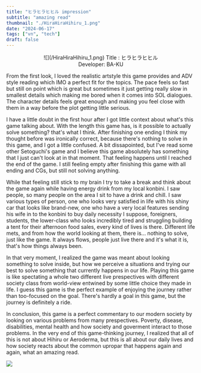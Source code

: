```yaml
---
title: "ヒラヒラヒヒル impression"
subtitle: "amazing read"
thumbnail: "./HiraHiraHihiru_1.png"
date: "2024-06-17"
tags: ["vn", "tech"]
draft: false
---
```


<center>
![](/HiraHiraHihiru_1.png)
Title : ヒラヒラヒヒル <br/>
Developer: BA-KU <br/>
</center>

From the first look, I loved the realistic artstyle this game provides and ADV style reading which IMO a perfect fit for the topics. The pace feels so fast but still on point which is great but sometimes it just getting really slow in smallest details which making me bored when it comes into SOL dialogues. The character details feels great enough and making you feel close with them in a way before the plot getting little serious.

I have a little doubt in the first hour after I got little context about what's this game talking about. With the length this game has, is it possible to actually solve something? that's what I think. After finishing one ending I think my thought before was ironically correct, because there's nothing to solve in this game, and I got a little confused. A bit dissapointed, but I've read some other Setoguchi's game and I believe this game absolutely has something that I just can't look at in that moment. That feeling happens until I reached the end of the game. I still feeling empty after finishing this game with all ending and CGs, but still not solving anything. 

While that feeling still stick to my brain I try to take a break and think about the game again while having energy drink from my local konbini. I saw people, so many people on the area I sit to have a drink and chill. I saw various types of person, one who looks very satisfied in life with his shiny car that looks like brand-new, one who have a very local features sending his wife in to the konbini to buy daily necessity I suppose, foreigners, students, the lower-class who looks incredibly tired and struggling building a tent for their afternoon food sales, every kind of lives is there. Different life mets, and from how the world looking at them, there is... nothing to solve, just like the game. It always flows, people just live there and it's what it is, that's how things always been.

In that very moment, I realized the game was meant about looking something to solve inside, but how we perceive a situations and trying our best to solve something that currently happens in our life. Playing this game is like spectating a whole two different live prespectives with different society class from world-view entwined by some little choice they made in life. I guess this game is the perfect example of enjoying the journey rather than too-focused on the goal. There's hardly a goal in this game, but the journey is definitely a ride.

In conclusion, this game is a perfect commentary to our modern society by looking on various problems from many prespectives. Poverty, disease, disabilities, mental health and how society and goverment interact to those problems. In the very end of this game-thinking journey, I realized that all of this is not about Hihiru or Aeroderma, but this is all about our daily lives and how society reacts about the common upropar that happens again and again, what an amazing read.

![](/HiraHiraHihiru_2.png)